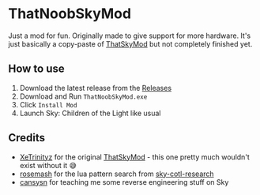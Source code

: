 # ThatNoobSkyMod

Just a mod for fun. Originally made to give support for more hardware.
It's just basically a copy-paste of [ThatSkyMod](https://github.com/XeTrinityz/ThatSkyMod) but not completely finished yet.

## How to use
1. Download the latest release from the [Releases](https://github.com/alvindimas05/ThatNoobSkyMod/releases/latest)
2. Download and Run `ThatNoobSkyMod.exe`
3. Click `Install Mod`
4. Launch Sky: Children of the Light like usual

## Credits
- [XeTrinityz](https://github.com/XeTrinityz) for the original [ThatSkyMod](https://github.com/XeTrinityz/ThatSkyMod) - this one pretty much wouldn't exist without it 😅 
- [rosemash](https://github.com/rosemash) for the lua pattern search from [sky-cotl-research](https://github.com/rosemash/sky-cotl-research)
- [cansysn](https://github.com/cansysn) for teaching me some reverse engineering stuff on Sky
